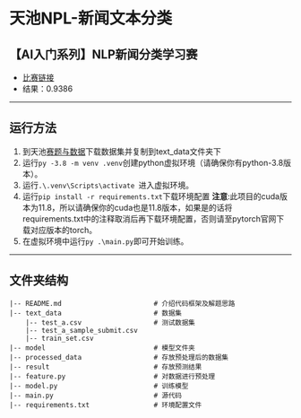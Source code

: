 # 天池NPL-新闻文本分类
## 【AI入门系列】NLP新闻分类学习赛
* [比赛链接](https://tianchi.aliyun.com/competition/entrance/531810)
* 结果：0.9386
---
## 运行方法
1. 到天池[赛题与数据](https://tianchi.aliyun.com/competition/entrance/531810/information)下载数据集并复制到text_data文件夹下
2. 运行`py -3.8 -m venv .venv`创建python虚拟环境（请确保你有python-3.8版本）。
3. 运行`.\.venv\Scripts\activate `进入虚拟环境。
4. 运行`pip install -r requirements.txt`下载环境配置
 **注意**:此项目的cuda版本为11.8，所以请确保你的cuda也是11.8版本，如果是的话将requirements.txt中的注释取消后再下载环境配置，否则请至pytorch官网下载对应版本的torch。
5. 在虚拟环境中运行`py .\main.py`即可开始训练。

---
## 文件夹结构
```
|-- README.md                       # 介绍代码框架及解题思路
|-- text_data                       # 数据集
    |-- test_a.csv                  # 测试数据集
    |-- test_a_sample_submit.csv
    |-- train_set.csv
|-- model                           # 模型文件夹
|-- processed_data                  # 存放预处理后的数据集
|-- result                          # 存放预测结果
|-- feature.py                      # 对数据进行预处理
|-- model.py                        # 训练模型
|-- main.py                         # 源代码
|-- requirements.txt                # 环境配置文件

```